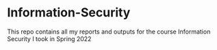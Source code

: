 # Information-Security
This repo contains all my reports and outputs for the course Information Security I took in Spring 2022
